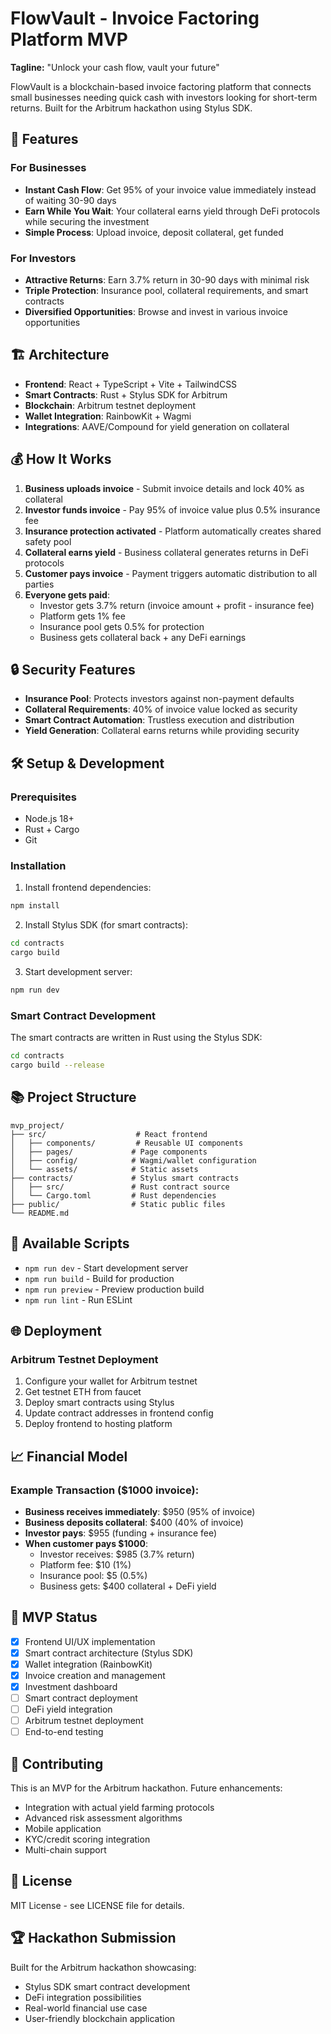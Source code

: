 # FlowVault - Invoice Factoring Platform MVP

**Tagline:** "Unlock your cash flow, vault your future"

FlowVault is a blockchain-based invoice factoring platform that connects small businesses needing quick cash with investors looking for short-term returns. Built for the Arbitrum hackathon using Stylus SDK.

## 🚀 Features

### For Businesses
- **Instant Cash Flow**: Get 95% of your invoice value immediately instead of waiting 30-90 days
- **Earn While You Wait**: Your collateral earns yield through DeFi protocols while securing the investment
- **Simple Process**: Upload invoice, deposit collateral, get funded

### For Investors
- **Attractive Returns**: Earn 3.7% return in 30-90 days with minimal risk
- **Triple Protection**: Insurance pool, collateral requirements, and smart contracts
- **Diversified Opportunities**: Browse and invest in various invoice opportunities

## 🏗️ Architecture

- **Frontend**: React + TypeScript + Vite + TailwindCSS
- **Smart Contracts**: Rust + Stylus SDK for Arbitrum
- **Blockchain**: Arbitrum testnet deployment
- **Wallet Integration**: RainbowKit + Wagmi
- **Integrations**: AAVE/Compound for yield generation on collateral

## 💰 How It Works

1. **Business uploads invoice** - Submit invoice details and lock 40% as collateral
2. **Investor funds invoice** - Pay 95% of invoice value plus 0.5% insurance fee  
3. **Insurance protection activated** - Platform automatically creates shared safety pool
4. **Collateral earns yield** - Business collateral generates returns in DeFi protocols
5. **Customer pays invoice** - Payment triggers automatic distribution to all parties
6. **Everyone gets paid**:
   - Investor gets 3.7% return (invoice amount + profit - insurance fee)
   - Platform gets 1% fee
   - Insurance pool gets 0.5% for protection
   - Business gets collateral back + any DeFi earnings

## 🔒 Security Features

- **Insurance Pool**: Protects investors against non-payment defaults
- **Collateral Requirements**: 40% of invoice value locked as security
- **Smart Contract Automation**: Trustless execution and distribution
- **Yield Generation**: Collateral earns returns while providing security

## 🛠️ Setup & Development

### Prerequisites
- Node.js 18+
- Rust + Cargo
- Git

### Installation

1. Install frontend dependencies:
```bash
npm install
```

2. Install Stylus SDK (for smart contracts):
```bash
cd contracts
cargo build
```

3. Start development server:
```bash
npm run dev
```

### Smart Contract Development

The smart contracts are written in Rust using the Stylus SDK:

```bash
cd contracts
cargo build --release
```

## 📚 Project Structure

```
mvp_project/
├── src/                    # React frontend
│   ├── components/         # Reusable UI components
│   ├── pages/             # Page components
│   ├── config/            # Wagmi/wallet configuration
│   └── assets/            # Static assets
├── contracts/             # Stylus smart contracts
│   ├── src/               # Rust contract source
│   └── Cargo.toml         # Rust dependencies
├── public/                # Static public files
└── README.md
```

## 🔧 Available Scripts

- `npm run dev` - Start development server
- `npm run build` - Build for production
- `npm run preview` - Preview production build
- `npm run lint` - Run ESLint

## 🌐 Deployment

### Arbitrum Testnet Deployment

1. Configure your wallet for Arbitrum testnet
2. Get testnet ETH from faucet
3. Deploy smart contracts using Stylus
4. Update contract addresses in frontend config
5. Deploy frontend to hosting platform

## 📈 Financial Model

### Example Transaction ($1000 invoice):
- **Business receives immediately**: $950 (95% of invoice)
- **Business deposits collateral**: $400 (40% of invoice)  
- **Investor pays**: $955 (funding + insurance fee)
- **When customer pays $1000**:
  - Investor receives: $985 (3.7% return)
  - Platform fee: $10 (1%)
  - Insurance pool: $5 (0.5%)
  - Business gets: $400 collateral + DeFi yield

## 🚦 MVP Status

- [x] Frontend UI/UX implementation
- [x] Smart contract architecture (Stylus SDK)
- [x] Wallet integration (RainbowKit)
- [x] Invoice creation and management
- [x] Investment dashboard
- [ ] Smart contract deployment
- [ ] DeFi yield integration
- [ ] Arbitrum testnet deployment
- [ ] End-to-end testing

## 🤝 Contributing

This is an MVP for the Arbitrum hackathon. Future enhancements:

- Integration with actual yield farming protocols
- Advanced risk assessment algorithms  
- Mobile application
- KYC/credit scoring integration
- Multi-chain support

## 📄 License

MIT License - see LICENSE file for details.

## 🏆 Hackathon Submission

Built for the Arbitrum hackathon showcasing:
- Stylus SDK smart contract development
- DeFi integration possibilities
- Real-world financial use case
- User-friendly blockchain application
